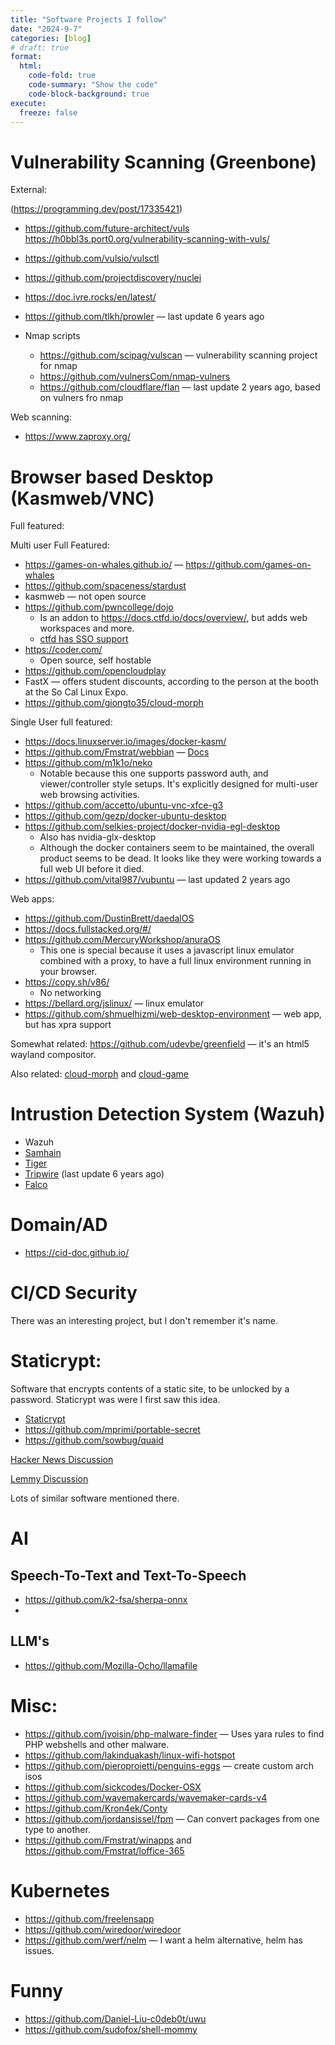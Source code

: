 ```yaml
---
title: "Software Projects I follow"
date: "2024-9-7"
categories: [blog]
# draft: true
format:
  html:
    code-fold: true
    code-summary: "Show the code"
    code-block-background: true
execute:
  freeze: false
---
```



# Vulnerability Scanning (Greenbone)

External:

(<https://programming.dev/post/17335421>)

* <https://github.com/future-architect/vuls> <https://h0bbl3s.port0.org/vulnerability-scanning-with-vuls/>
* <https://github.com/vulsio/vulsctl>
* <https://github.com/projectdiscovery/nuclei>
* <https://doc.ivre.rocks/en/latest/>
* <https://github.com/tlkh/prowler> — last update 6 years ago

* Nmap scripts
    * <https://github.com/scipag/vulscan> — vulnerability scanning project for nmap
    * <https://github.com/vulnersCom/nmap-vulners>
    * <https://github.com/cloudflare/flan> — last update 2 years ago, based on vulners fro nmap


Web scanning:

* <https://www.zaproxy.org/>


# Browser based Desktop (Kasmweb/VNC)

Full featured: 

Multi user Full Featured:

* <https://games-on-whales.github.io/> — <https://github.com/games-on-whales>
* <https://github.com/spaceness/stardust> 
* kasmweb — not open source
* <https://github.com/pwncollege/dojo>
  - Is an addon to <https://docs.ctfd.io/docs/overview/>, but adds web workspaces and more.
  - [ctfd has SSO support](https://docs.ctfd.io/docs/settings/single-sign-on/#oauth) 
* <https://coder.com/> 
  * Open source, self hostable
* <https://github.com/opencloudplay>
* FastX — offers student discounts, according to the person at the booth at the So Cal Linux Expo.
* <https://github.com/giongto35/cloud-morph>

Single User full featured: 

* <https://docs.linuxserver.io/images/docker-kasm/>
* <https://github.com/Fmstrat/webbian> — [Docs](https://nowsci.com/webbian/)
* <https://github.com/m1k1o/neko>
  - Notable because this one supports password auth, and viewer/controller style setups. It's explicitly designed for multi-user web browsing activities.
* <https://github.com/accetto/ubuntu-vnc-xfce-g3>
* <https://github.com/gezp/docker-ubuntu-desktop>
* <https://github.com/selkies-project/docker-nvidia-egl-desktop>
  - Also has nvidia-glx-desktop
  - Although the docker containers seem to be maintained, the overall product seems to be dead. It looks like they were working towards a full web UI before it died.
* <https://github.com/vital987/vubuntu> — last updated 2 years ago

Web apps:

* <https://github.com/DustinBrett/daedalOS>
* <https://docs.fullstacked.org/#/>
* <https://github.com/MercuryWorkshop/anuraOS>
    - This one is special because it uses a javascript linux emulator combined with a proxy, to have a full linux environment running in your browser.
* <https://copy.sh/v86/>
  - No networking
* <https://bellard.org/jslinux/> — linux emulator
* <https://github.com/shmuelhizmi/web-desktop-environment> — web app, but has xpra support


Somewhat related: <https://github.com/udevbe/greenfield> — it's an html5 wayland compositor.

Also related: [cloud-morph](https://github.com/giongto35/cloud-morph) and [cloud-game](https://github.com/giongto35/cloud-game)


# Intrustion Detection System (Wazuh)

* Wazuh
* [Samhain](https://www.la-samhna.de/samhain/)
* [Tiger](https://www.nongnu.org/tiger/)
* [Tripwire](https://en.wikipedia.org/wiki/Open_Source_Tripwire) (last update 6 years ago)
* [Falco](https://github.com/falcosecurity/falco)


# Domain/AD

* <https://cid-doc.github.io/>


# CI/CD Security

There was an interesting project, but I don't remember it's name. 

# Staticrypt:

Software that encrypts contents of a static site, to be unlocked by a password. Staticrypt was were I first saw this idea.

* [Staticrypt](https://github.com/robinmoisson/staticrypt)
* <https://github.com/mprimi/portable-secret>
* <https://github.com/sowbug/quaid>


[Hacker News Discussion](https://news.ycombinator.com/item?id=41404064)

[Lemmy Discussion](https://programming.dev/post/18818724)

Lots of similar software mentioned there.

# AI

## Speech-To-Text and Text-To-Speech

* <https://github.com/k2-fsa/sherpa-onnx>
* 

## LLM's

* <https://github.com/Mozilla-Ocho/llamafile>


# Misc: 

* <https://github.com/jvoisin/php-malware-finder> — Uses yara rules to find PHP webshells and other malware.
* <https://github.com/lakinduakash/linux-wifi-hotspot>
* <https://github.com/pieroproietti/penguins-eggs> — create custom arch isos
* <https://github.com/sickcodes/Docker-OSX>
* <https://github.com/wavemakercards/wavemaker-cards-v4>
* <https://github.com/Kron4ek/Conty>
* <https://github.com/jordansissel/fpm> — Can convert packages from one type to another.
* <https://github.com/Fmstrat/winapps> and <https://github.com/Fmstrat/loffice-365>


# Kubernetes

* <https://github.com/freelensapp>
* <https://github.com/wiredoor/wiredoor>
* <https://github.com/werf/nelm> — I want a helm alternative, helm has issues. 

# Funny

* <https://github.com/Daniel-Liu-c0deb0t/uwu>
* <https://github.com/sudofox/shell-mommy>